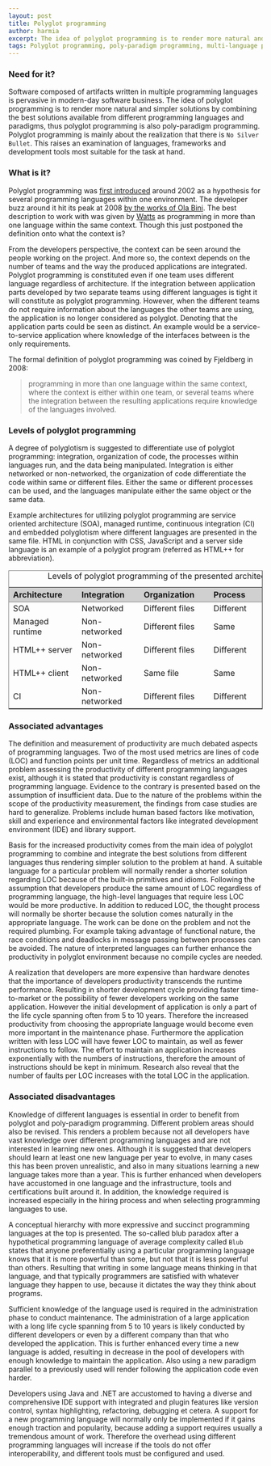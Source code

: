 ```yaml
---
layout: post
title: Polyglot programming
author: harmia
excerpt: The idea of polyglot programming is to render more natural and simpler solutions by combining the best solutions available from different programming languages and paradigms.
tags: Polyglot programming, poly-paradigm programming, multi-language programming, cross-language programming
---
```


### Need for it? ###

Software composed of artifacts written in multiple programming languages is pervasive in modern-day software business. The idea of polyglot programming is to render more natural and simpler solutions by combining the best solutions available from different programming languages and paradigms, thus polyglot programming is also poly-paradigm programming. Polyglot programming is mainly about the realization that there is ``No Silver Bullet``. This raises an examination of languages, frameworks and development tools most suitable for the task at hand.

### What is it? ###

Polyglot programming was [first introduced](http://www.drdobbs.com/polyglot-programming/184414854) around 2002 as a hypothesis for several programming languages within one environment. The developer buzz around it hit its peak at 2008 [by the works of Ola Bini](http://olabini.com/blog/2008/06/fractal-programming/). The best description to work with was given by [Watts](http://thewonggei.wordpress.com/2008/01/22/even-more-than-polyglot-programming/) as programming in more than one language within the same context. Though this just postponed the definition onto what the context is?

From the developers perspective, the context can be seen around the people working on the project. And more so, the context depends on the number of teams and the way the produced applications are integrated. Polyglot programming is constituted even if one team uses different language regardless of architecture. If the integration between application parts developed by two separate teams using different languages is tight it will constitute as polyglot programming. However, when the different teams do not require information about the languages the other teams are using, the application is no longer considered as polyglot. Denoting that the application parts could be seen as distinct. An example would be a service-to-service application where knowledge of the interfaces between is the only requirements.

The formal definition of polyglot programming was coined by Fjeldberg in 2008:

>programming in more than one language within the same context, where the context is either within one team, or several teams where the integration between the resulting applications require knowledge of the languages involved.

### Levels of polyglot programming ###

A degree of polyglotism is suggested to differentiate use of polyglot programming: integration, organization of code, the processes within languages run, and the data being manipulated. Integration is either networked or non-networked, the organization of code differentiate the code within same or different files. Either the same or different processes can be used, and the languages manipulate either the same object or the same data.

Example architectures for utilizing polyglot programming are service oriented architecture (SOA), managed runtime, continuous integration (CI) and embedded polyglotism where different languages are presented in the same file. HTML in conjunction with CSS, JavaScript and a server side language is an example of a polyglot program (referred as HTML++ for abbreviation).

<table border="1" rules="groups">
<caption>Levels of polyglot programming of the presented architectures.</caption>
<thead style="background-color:#D0D0D0">
	<tr>
		<th style="padding-right:30px">Architecture</th>
		<th style="padding-right:30px">Integration</th>
		<th style="padding-right:30px">Organization</th>
		<th style="padding-right:30px">Process</th>
		<th style="padding-right:30px">Data/object</th>
	</tr>
</thead>
<tbody>
	<tr>
		<td>SOA</td>
		<td>Networked</td>
		<td>Different files</td>
		<td>Different</td>
		<td>Same data</td>
	</tr>
	<tr>
		<td>Managed runtime</td>
		<td>Non-networked</td>
		<td>Different files</td>
		<td>Same</td>
		<td>Same object</td>
	</tr>
	<tr>
		<td>HTML++ server</td>
		<td>Non-networked</td>
		<td>Different files</td>
		<td>Different</td>
		<td>Same data</td>
	</tr>
	<tr>
		<td>HTML++ client</td>
		<td>Non-networked</td>
		<td>Same file</td>
		<td>Same</td>
		<td>Same object</td>
	</tr>
	<tr>
		<td>CI</td>
		<td>Non-networked</td>
		<td>Different files</td>
		<td>Different</td>
		<td>Same data</td>
	</tr>
</tbody>
</table>

### Associated advantages ###

The definition and measurement of productivity are much debated aspects of programming languages. Two of the most used metrics are lines of code (LOC) and function points per unit time. Regardless of metrics an additional problem assessing the productivity of different programming languages exist, although it is stated that productivity is constant regardless of programming language. Evidence to the contrary is presented based on the assumption of insufficient data. Due to the nature of the problems within the scope of the productivity measurement, the findings from case studies are hard to generalize. Problems include human based factors like motivation, skill and experience and environmental factors like integrated development environment (IDE) and library support.

Basis for the increased productivity comes from the main idea of polyglot programming to combine and integrate the best solutions from different languages thus rendering simpler solution to the problem at hand. A suitable language for a particular problem will normally render a shorter solution regarding LOC because of the built-in primitives and idioms. Following the assumption that developers produce the same amount of LOC regardless of programming language, the high-level languages that require less LOC would be more productive. In addition to reduced LOC, the thought process will normally be shorter because the solution comes naturally in the appropriate language. The work can be done on the problem and not the required plumbing. For example taking advantage of functional nature, the race conditions and deadlocks in message passing between processes can be avoided. The nature of interpreted languages can further enhance the productivity in polyglot environment because no compile cycles are needed. 

A realization that developers are more expensive than hardware denotes that the importance of developers productivity transcends the runtime performance. Resulting in shorter development cycle providing faster time-to-market or the possibility of fewer developers working on the same application. However the initial development of application is only a part of the life cycle spanning often from 5 to 10 years. Therefore the increased productivity from choosing the appropriate language would become even more important in the maintenance phase. Furthermore the application written with less LOC will have fewer LOC to maintain, as well as fewer instructions to follow. The effort to maintain an application increases exponentially with the numbers of instructions, therefore the amount of instructions should be kept in minimum. Research also reveal that the number of faults per LOC increases with the total LOC in the application.

### Associated disadvantages ### 

Knowledge of different languages is essential in order to benefit from polyglot and poly-paradigm programming. Different problem areas should also be revised. This renders a problem because not all developers have vast knowledge over different programming languages and are not interested in learning new ones. Although it is suggested that developers should learn at least one new language per year to evolve, in many cases this has been proven unrealistic, and also in many situations learning a new language takes more than a year. This is further enhanced when developers have accustomed in one language and the infrastructure, tools and certifications built around it. In addition, the knowledge required is increased especially in the hiring process and when selecting programming languages to use.

A conceptual hierarchy with more expressive and succinct programming languages at the top is presented. The so-called blub paradox after a hypothetical programming language of average complexity called ``Blub`` states that anyone preferentially using a particular programming language knows that it is more powerful than some, but not that it is less powerful than others. Resulting that writing in some language means thinking in that language, and that typically programmers are satisfied with whatever language they happen to use, because it dictates the way they think about programs.

Sufficient knowledge of the language used is required in the administration phase to conduct maintenance. The administration of a large application with a long life cycle spanning from 5 to 10 years is likely conducted by different developers or even by a different company than that who developed the application. This is further enhanced every time a new language is added, resulting in decrease in the pool of developers with enough knowledge to maintain the application. Also using a new paradigm parallel to a previously used will render following the application code even harder.

Developers using Java and .NET are accustomed to having a diverse and comprehensive IDE support with integrated and plugin features like version control, syntax highlighting, refactoring, debugging et cetera. A support for a new programming language will normally only be implemented if it gains enough traction and popularity, because adding a support requires usually a tremendous amount of work. Therefore the overhead using different programming languages will increase if the tools do not offer interoperability, and different tools must be configured and used.



